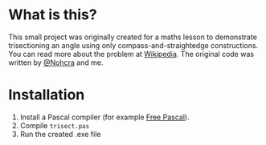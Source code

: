 # What is this?

This small project was originally created for a maths lesson to demonstrate trisectioning an angle using only compass-and-straightedge constructions.
You can read more about the problem at [Wikipedia](http://en.wikipedia.org/wiki/Angle_trisection).
The original code was written by [@Nohcra](https://github.com/NohcRa) and me.

# Installation

1. Install a Pascal compiler (for example [Free Pascal](http://www.freepascal.org/)).
2. Compile `trisect.pas`
3. Run the created .exe file

